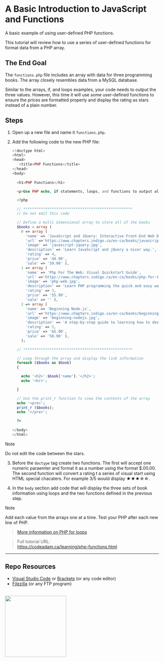 # A Basic Introduction to JavaScript and Functions

A basic example of using user-defined PHP functions.

This tutorial will review how to use a series of user-defined functions for format data from a PHP array. 

## The End Goal

The `functions.php` file includes an array with data for three programming books. The array closely resembles data from a MySQL database. 

Similar to the arrays, if, and loops examples, your code needs to output the three values. However, this time it will use some user-defined functions to ensure the prices are formatted properly and display the rating as stars instead of a plain number.

## Steps

1. Open up a new file and name it `functions.php`.
2. Add the following code to the new PHP file:
      
      ```php
      <!doctype html>
      <html>
      <head>
         <title>PHP Functions</title> 
      </head>
      <body>
          
        <h1>PHP Functions</h1> 
      
        <p>Use PHP echo, if statements, loops, and functions to output all three books.</p>
      
        <?php
      
        // **************************************************
        // Do not edit this code
      
        // Define a multi dimensional array to store all of the books
        $books = array (
          0 => array (
            'name' => 'JavaScript and JQuery: Interactive Front-End Web Development',
            'url' =>'https://www.chapters.indigo.ca/en-ca/books/javascript-and-jquery-interactive-front/9781118531648-item.html',
            'image' => 'javascript-jquery.jpg',
            'description' => 'Learn JavaScript and jQuery a nicer way.',
            'rating' => 4,
            'price' => '44.90',
            'sale' => '39.90' ),
          1 => array ( 
            'name' => 'Php For The Web: Visual Quickstart Guide',
            'url' =>'https://www.chapters.indigo.ca/en-ca/books/php-for-the-web-visual/9780134291253-item.html',
            'image' => 'php-web.jpg',
            'description' => 'Learn PHP programming the quick and easy way!',
            'rating' => 3,
            'price' => '55.99',
            'sale' => '' ),
          2 => array (
            'name' => 'Beginning Node.js',
            'url' =>'https://www.chapters.indigo.ca/en-ca/books/beginning-node-js/9781484201886-item.html',
            'image' => 'beginning-nodejs.jpg',
            'description' => 'A step-by-step guide to learning how to develope a Node.js application.',
            'rating' => 5,
            'price' => '65.90',
            'sale' => '58.90' ),
          );
      
        // **************************************************
      
        // Loop through the array and display the link information
        foreach ($books as $book)
        {
      
          echo '<h2>'.$book['name'].'</h2>';
          echo '<hr>';
      
        }
      
        // Use the print_r function to view the contents of the array
        echo '<pre>';
        print_r ($books);
        echo '</pre>';
      
        ?>
          
      </body>
      </html>
      ```
      
> [!Note]
> Do not edit the code between the stars. 

3. Before the `doctype` tag create two functions. The first will accept one numeric paraemter and format it as a number using the format $.00.00. The second function will convert a rating t a series of visual start using HTML special chacaters. For example 3/5 would display &#9733;&#9733;&#9733;&#9734;&#9734;.

4. In the `body` section add code that will display the three sets of book information using loops and the two functions defined in the previous step.

> [!Note]
> Add each value from the arrays one at a time. Test your PHP after each new line of PHP. 

> [More information on PHP for loops](https://www.php.net/manual/en/functions.user-defined.php)

> Full tutorial URL:  
> https://codeadam.ca/learning/php-functions.html

***

## Repo Resources

* [Visual Studio Code](https://code.visualstudio.com/) or [Brackets](http://brackets.io/) (or any code editor)
* [Filezilla](https://filezilla-project.org/) (or any FTP program)

<br>
<a href="https://codeadam.ca">
<img src="https://cdn.codeadam.ca/images@1.0.0/codeadam-logo-coloured-horizontal.png" width="200">
</a>
